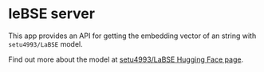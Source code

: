 # leBSE server

This app provides an API for getting the embedding vector of an string with `setu4993/LaBSE` model.

Find out more about the model at [setu4993/LaBSE Hugging Face page](https://huggingface.co/setu4993/LaBSE).
